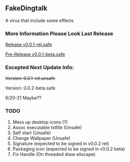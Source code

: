 ## FakeDingtalk
A virus that include some effects

### More Information Please Look Last Release
[Release v0.0.1-rel.safe](https://github.com/OranPie/FakeDingtalk/releases/tag/v0.0.1-rel.safe)

[Pre-Release v0.0.1-beta.safe](https://github.com/OranPie/FakeDingtalk/releases/tag/v0.0.1-beta.safe)

### Excepted Next Update Info:
~~Version: 0.0.1-rel.unsafe~~

Version: 0.0.2-beta.safe

6/20-21 Maybe??

### TODO
1. Mess up desktop icons (?)
2. Assoc executable txtfile (Unsafe)
3. Self start (Unsafe)
4. Change Wallpaper (Unsafe)
5. Signature (expected to be signed in v0.0.2 rel)
6. Packaging icon (expected to be signed in v0.0.2 beta)
7. Fix Handle (On threaded draw eliscape)
